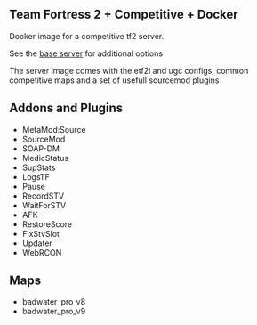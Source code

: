 ## Team Fortress 2 + Competitive + Docker

Docker image for a competitive tf2 server.

See the [base server](https://github.com/spiretf/docker-tf2-server) for additional options

The server image comes with the etf2l and ugc configs, common competitive maps and a set of usefull sourcemod plugins

## Addons and Plugins

- MetaMod:Source
- SourceMod
- SOAP-DM
- MedicStatus
- SupStats
- LogsTF
- Pause
- RecordSTV
- WaitForSTV
- AFK
- RestoreScore
- FixStvSlot
- Updater
- WebRCON

## Maps

- badwater\_pro\_v8
- badwater\_pro\_v9

